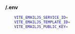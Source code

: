 ### /.env

```bash
    VITE_EMAILJS_SERVICE_ID=
    VITE_EMAILJS_TEMPLATE_ID=
    VITE_EMAILJS_PUBLIC_KEY=
```